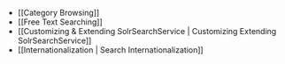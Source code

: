 - [[Category Browsing]]
- [[Free Text Searching]]
- [[Customizing & Extending SolrSearchService | Customizing Extending SolrSearchService]]
- [[Internationalization | Search Internationalization]]


